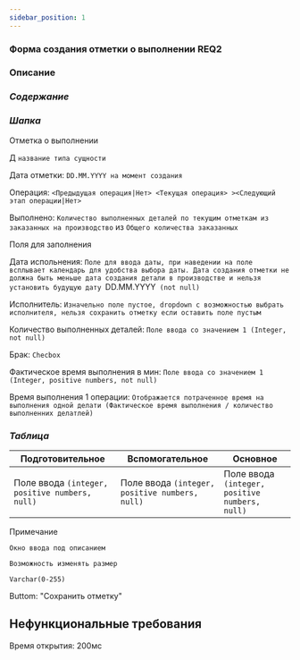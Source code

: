 ```yaml
---
sidebar_position: 1
---
```

### Форма создания отметки о выполнении REQ2

### Описание



### *Содержание*

### *Шапка*

Отметка о выполнении

Д `название типа сущности`

Дата отметки: `DD.MM.YYYY на момент создания` 

Операция: `<Предыдущая операция|Нет> <Текущая операция> ><Следующий этап операции|Нет>`

Выполнено: `Количество выполненных деталей по текущим отметкам из заказанных на производство` из `Общего количества заказанных`

Поля для заполнения

Дата испольнения: `Поле для ввода даты, при наведении на поле всплывает календарь для удобства выбора даты. Дата создания отметки не должна быть меньше дата создания детали в производстве и нельзя установить будущую дату `DD.MM.YYYY` (not null)`

Исполнитель: `Изначельно поле пустое, dropdown с возможностью выбрать исполнителя, нельзя сохранить отметку если оставить поле пустым`

Количество выполненных деталей: `Поле ввода со значением 1 (Integer, not null)`

Брак: `Checbox`

Фактическое время выполнения в мин: `Поле ввода со значением 1 (Integer, positive numbers, not null)`

Время выполнения 1 операции: `Отображается потраченное время на выполнения одной делати (Фактическое время выполнения / количество выполненних делатлей)`

### *Таблица*

|Подготовительное|Вспомогательное|Основное|
|---|---|---|
|Поле ввода `(integer, positive numbers, null)`|Поле ввода `(integer, positive numbers, null)`|Поле ввода `(integer, positive numbers, null)`|

Примечание

`Окно ввода под описанием`

`Возможность изменять размер`

`Varchar(0-255)`

Buttom: "Сохранить отметку"

## Нефункциональные требования

Время открытия: 200мс
